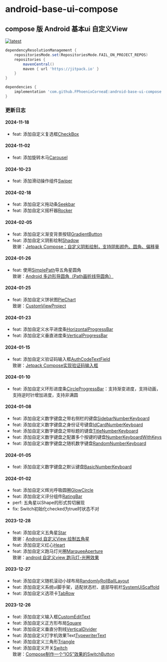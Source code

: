 # android-base-ui-compose

## compose 版 Android 基本ui 自定义View

[![latest](https://jitpack.io/v/FPhoenixCorneaE/android-base-ui-compose.svg)](https://jitpack.io/#FPhoenixCorneaE/android-base-ui-compose)

```groovy
dependencyResolutionManagement {
    repositoriesMode.set(RepositoriesMode.FAIL_ON_PROJECT_REPOS)
    repositories {
        mavenCentral()
        maven { url 'https://jitpack.io' }
    }
}
```

```groovy
dependencies {
    implementation 'com.github.FPhoenixCorneaE:android-base-ui-compose:latest'
}
```

### 更新日志

#### 2024-11-18

* feat: 添加自定义复选框[CheckBox](https://github.com/FPhoenixCorneaE/android-base-ui-compose/blob/main/base-ui/src/main/java/com/fphoenixcorneae/baseui/CheckBox.kt)

#### 2024-11-02

* feat: 添加旋转木马[Carousel](https://github.com/FPhoenixCorneaE/android-base-ui-compose/blob/main/base-ui/src/main/java/com/fphoenixcorneae/baseui/carousel/Carousel.kt)

#### 2024-10-23

* feat: 添加滑动操作组件[Swiper](https://github.com/FPhoenixCorneaE/android-base-ui-compose/blob/main/base-ui/src/main/java/com/fphoenixcorneae/baseui/Swiper.kt)

#### 2024-02-18

* feat: 添加自定义拖动条[Seekbar](https://github.com/FPhoenixCorneaE/android-base-ui-compose/blob/main/base-ui/src/main/java/com/fphoenixcorneae/baseui/Seekbar.kt)
* feat: 添加自定义摇杆器[Rocker](https://github.com/FPhoenixCorneaE/android-base-ui-compose/blob/main/base-ui/src/main/java/com/fphoenixcorneae/baseui/Rocker.kt)

#### 2024-02-05

* feat: 添加自定义渐变背景按钮[GradientButton](https://github.com/FPhoenixCorneaE/android-base-ui-compose/blob/main/base-ui/src/main/java/com/fphoenixcorneae/baseui/GradientButton.kt)
* feat: 添加自定义阴影绘制[Shadow](https://github.com/FPhoenixCorneaE/android-base-ui-compose/blob/main/base-ui/src/main/java/com/fphoenixcorneae/baseui/Shadow.kt)
  <br>
  致谢：[Jetpack Compose：自定义阴影绘制，支持阴影颜色、圆角、偏移量](https://blog.csdn.net/lalallallalla/article/details/121502260)

#### 2024-01-26

* feat: 使用[SimplePath](https://github.com/FPhoenixCorneaE/android-base-ui-compose/blob/main/base-ui/src/main/java/com/fphoenixcorneae/baseui/graphics/path/SimplePath.kt)导五角星圆角
  <br>
  致谢：[Android 多边形导圆角（Path画折线导圆角）](https://blog.csdn.net/liuyu0915/article/details/131721872)

#### 2024-01-25

* feat: 添加自定义饼状图[PieChart](https://github.com/FPhoenixCorneaE/android-base-ui-compose/blob/main/base-ui/src/main/java/com/fphoenixcorneae/baseui/chart/PieChart.kt)
  <br>
  致谢：[CustomViewProject](https://gitee.com/lanyangyangzzz/custom-view-project)

#### 2024-01-23

* feat: 添加自定义水平进度条[HorizontalProgressBar](https://github.com/FPhoenixCorneaE/android-base-ui-compose/blob/main/base-ui/src/main/java/com/fphoenixcorneae/baseui/progressbar/HorizontalProgressBar.kt)
* feat: 添加自定义垂直进度条[VerticalProgressBar](https://github.com/FPhoenixCorneaE/android-base-ui-compose/blob/main/base-ui/src/main/java/com/fphoenixcorneae/baseui/progressbar/VerticalProgressBar.kt)

#### 2024-01-15

* feat: 添加自定义验证码输入框[AuthCodeTextField](https://github.com/FPhoenixCorneaE/android-base-ui-compose/blob/main/base-ui/src/main/java/com/fphoenixcorneae/baseui/AuthCodeTextField.kt)
  <br>
  致谢：[Jetpack Compose实现验证码输入框](https://juejin.cn/post/7249585135799697468?searchId=20240112173131CA2803BCAA277339FB3D)

#### 2024-01-10

* feat: 添加自定义环形进度条[CircleProgressBar](https://github.com/FPhoenixCorneaE/android-base-ui-compose/blob/main/base-ui/src/main/java/com/fphoenixcorneae/baseui/progressbar/CircleProgressBar.kt)：支持渐变进度，支持动画，支持逆时针增加进度，支持非满圆

#### 2024-01-08

* feat: 添加自定义数字键盘之带右侧栏的键盘[SidebarNumberKeyboard](https://github.com/FPhoenixCorneaE/android-base-ui-compose/blob/main/base-ui/src/main/java/com/fphoenixcorneae/baseui/NumberKeyboard.kt)
* feat: 添加自定义数字键盘之身份证号键盘[IdCardNumberKeyboard](https://github.com/FPhoenixCorneaE/android-base-ui-compose/blob/main/base-ui/src/main/java/com/fphoenixcorneae/baseui/NumberKeyboard.kt)
* feat: 添加自定义数字键盘之带标题的键盘[TitleNumberKeyboard](https://github.com/FPhoenixCorneaE/android-base-ui-compose/blob/main/base-ui/src/main/java/com/fphoenixcorneae/baseui/NumberKeyboard.kt)
* feat: 添加自定义数字键盘之配置多个按键的键盘[NumberKeyboardWithKeys](https://github.com/FPhoenixCorneaE/android-base-ui-compose/blob/main/base-ui/src/main/java/com/fphoenixcorneae/baseui/NumberKeyboard.kt)
* feat: 添加自定义数字键盘之随机数字键盘[RandomNumberKeyboard](https://github.com/FPhoenixCorneaE/android-base-ui-compose/blob/main/base-ui/src/main/java/com/fphoenixcorneae/baseui/NumberKeyboard.kt)

#### 2024-01-05

* feat: 添加自定义数字键盘之默认键盘[BasicNumberKeyboard](https://github.com/FPhoenixCorneaE/android-base-ui-compose/blob/main/base-ui/src/main/java/com/fphoenixcorneae/baseui/NumberKeyboard.kt)

#### 2024-01-02

* feat: 添加自定义辉光呼吸圆圈[GlowCircle](https://github.com/FPhoenixCorneaE/android-base-ui-compose/blob/main/base-ui/src/main/java/com/fphoenixcorneae/baseui/GlowCircle.kt)
* feat: 添加自定义评分组件[RatingBar](https://github.com/FPhoenixCorneaE/android-base-ui-compose/blob/main/base-ui/src/main/java/com/fphoenixcorneae/baseui/RatingBar.kt)
* perf: 五角星以Shape的形式剪切展现
* fix: Switch初始化checked为true时状态不对

#### 2023-12-28

* feat: 添加自定义五角星[Star](https://github.com/FPhoenixCorneaE/android-base-ui-compose/blob/main/base-ui/src/main/java/com/fphoenixcorneae/baseui/Star.kt)
  <br>
  致谢：[Android 自定义View 绘制五角星](https://www.jianshu.com/p/24efb605098b)
* feat: 添加自定义红心[Heart](https://github.com/FPhoenixCorneaE/android-base-ui-compose/blob/main/base-ui/src/main/java/com/fphoenixcorneae/baseui/Heart.kt)
* feat: 添加自定义跑马灯光圈[MarqueeAperture](https://github.com/FPhoenixCorneaE/android-base-ui-compose/blob/main/base-ui/src/main/java/com/fphoenixcorneae/baseui/MarqueeAperture.kt)
  <br>
  致谢：[android 自定义view 跑马灯-光圈效果](https://juejin.cn/post/7171030095866363934)

#### 2023-12-27

* feat: 添加自定义随机滚动小球布局[RandomlyRollBallLayout](https://github.com/FPhoenixCorneaE/android-base-ui-compose/blob/main/base-ui/src/main/java/com/fphoenixcorneae/baseui/RandomlyRollBallLayout.kt)
* feat: 添加自定义系统ui脚手架，适配状态栏、底部导航栏[SystemUiScaffold](https://github.com/FPhoenixCorneaE/android-base-ui-compose/blob/main/base-ui/src/main/java/com/fphoenixcorneae/baseui/SystemUiScaffold.kt)
* feat: 添加自定义选项卡[TabRow](https://github.com/FPhoenixCorneaE/android-base-ui-compose/blob/main/base-ui/src/main/java/com/fphoenixcorneae/baseui/TabRow.kt)

#### 2023-12-26

* feat: 添加自定义输入框[CustomEditText](https://github.com/FPhoenixCorneaE/android-base-ui-compose/blob/main/base-ui/src/main/java/com/fphoenixcorneae/baseui/CustomEditText.kt)
* feat: 添加自定义正方形布局[Square](https://github.com/FPhoenixCorneaE/android-base-ui-compose/blob/main/base-ui/src/main/java/com/fphoenixcorneae/baseui/Square.kt)
* feat: 添加自定义垂直分割线[VerticalDivider](https://github.com/FPhoenixCorneaE/android-base-ui-compose/blob/main/base-ui/src/main/java/com/fphoenixcorneae/baseui/VerticalDivider.kt)
* feat: 添加自定义打字机效果Text[TypewriterText](https://github.com/FPhoenixCorneaE/android-base-ui-compose/blob/main/base-ui/src/main/java/com/fphoenixcorneae/baseui/TypewriterText.kt)
* feat: 添加自定义三角形[Triangle](https://github.com/FPhoenixCorneaE/android-base-ui-compose/blob/main/base-ui/src/main/java/com/fphoenixcorneae/baseui/Triangle.kt)
* feat: 添加自定义开关[Switch](https://github.com/FPhoenixCorneaE/android-base-ui-compose/blob/main/base-ui/src/main/java/com/fphoenixcorneae/baseui/Switch.kt)
  <br>
  致谢：[Compose制作一个“IOS”效果的SwitchButton](https://juejin.cn/post/7134702107742961701)